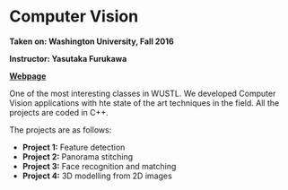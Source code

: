 # Computer Vision
**Taken on: Washington University, Fall 2016**

**Instructor: Yasutaka Furukawa**

**[Webpage](http://www.cse.wustl.edu/~furukawa/cse559a/2016_fall/projects.html)**

One of the most interesting classes in WUSTL. We developed Computer Vision applications with hte state of the art techniques in the field. All the projects are coded in C++.

The projects are as follows:
- **Project 1:** Feature detection
- **Project 2:** Panorama stitching
- **Project 3:** Face recognition and matching
- **Project 4:** 3D modelling from 2D images
